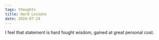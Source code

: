 ```yaml
---
tags: thoughts
title: Hard Lessons
date: 2024-07-24
---
```


I feel that statement is hard fought wisdom, gained at great personal cost.
